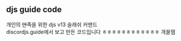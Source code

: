 ## djs guide code

개인의 ~~만족~~을 위한 djs v13 슬래쉬 커맨드  
discordjs.guide에서 보고 만든 코드입니다 ㅎㅎㅎㅎㅎㅎㅎㅎㅎㅎㅎㅎ 개꿀잼  
